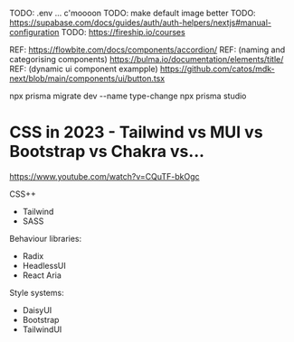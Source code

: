 TODO: .env ... c'moooon
TODO: make default image better
TODO: https://supabase.com/docs/guides/auth/auth-helpers/nextjs#manual-configuration
TODO: https://fireship.io/courses

REF: https://flowbite.com/docs/components/accordion/
REF: (naming and categorising components) https://bulma.io/documentation/elements/title/
REF: (dynamic ui component exampple) https://github.com/catos/mdk-next/blob/main/components/ui/button.tsx

npx prisma migrate dev --name type-change
npx prisma studio

# CSS in 2023 - Tailwind vs MUI vs Bootstrap vs Chakra vs...

https://www.youtube.com/watch?v=CQuTF-bkOgc

CSS++

- Tailwind
- SASS

Behaviour libraries:

- Radix
- HeadlessUI
- React Aria

Style systems:

- DaisyUI
- Bootstrap
- TailwindUI
